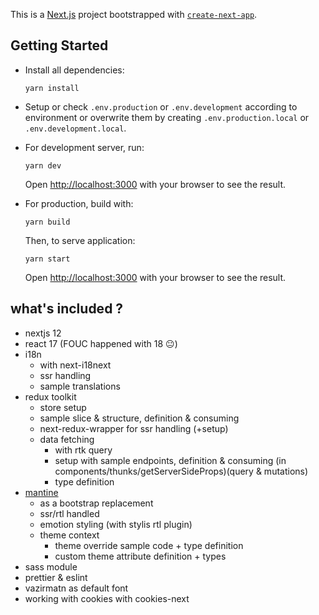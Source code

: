 This is a [Next.js](https://nextjs.org/) project bootstrapped with [`create-next-app`](https://github.com/vercel/next.js/tree/canary/packages/create-next-app).

## Getting Started

-   Install all dependencies:

    ```
    yarn install
    ```

-   Setup or check `.env.production` or `.env.development` according to environment or overwrite them by creating `.env.production.local` or `.env.development.local`.

-   For development server, run:

    ```
    yarn dev
    ```

    Open [http://localhost:3000](http://localhost:3000) with your browser to see the result.

-   For production, build with:

    ```
    yarn build
    ```

    Then, to serve application:

    ```
    yarn start
    ```

    Open [http://localhost:3000](http://localhost:3000) with your browser to see the result.

## what's included ?

-   nextjs 12
-   react 17 (FOUC happened with 18 😐)
-   i18n
    -   with next-i18next
    -   ssr handling
    -   sample translations
-   redux toolkit
    -   store setup
    -   sample slice & structure, definition & consuming
    -   next-redux-wrapper for ssr handling (+setup)
    -   data fetching
        -   with rtk query
        -   setup with sample endpoints, definition & consuming (in components/thunks/getServerSideProps)(query & mutations)
        -   type definition
-   [mantine](https://github.com/mantinedev/mantine)
    -   as a bootstrap replacement
    -   ssr/rtl handled
    -   emotion styling (with stylis rtl plugin)
    -   theme context
        -   theme override sample code + type definition
        -   custom theme attribute definition + types
-   sass module
-   prettier & eslint
-   vazirmatn as default font
-   working with cookies with cookies-next
